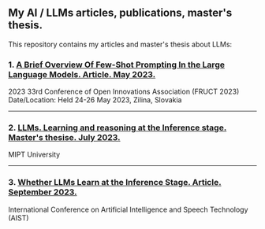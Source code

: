 ## My AI / LLMs articles, publications, master's thesis.

This repository contains my articles and master's thesis about LLMs:

### 1. [A Brief Overview Of Few-Shot Prompting In the Large Language Models. Article. May 2023.](https://github.com/VladGKulikov/LLMs-Large-Language-Models/tree/main/My-2023-article-A%20Brief%20Overview%20of%20Few-Shot%20Prompting%20in%20the%20Large%20Language%20Models)  

2023 33rd Conference of Open Innovations Association (FRUCT 2023)   
Date/Location: Held 24-26 May 2023, Zilina, Slovakia

---


### 2. [LLMs. Learning and reasoning at the Inference stage. Master's thesise. July 2023.](https://github.com/VladGKulikov/My-Masters-Thesis-LLMs-Learning-and-reasoning-at-the-Inference-stage/tree/bf5664955e8a3e029882cf1c5fb99749f3b7dd62)

MIPT University

---

### 3. [Whether LLMs Learn at the Inference Stage. Article. September 2023.](https://github.com/VladGKulikov/My-2023-article-Whether-LLMs-Learn-at-the-Inference-Stage/tree/dd989ad209e74ab68f5ca4020976f7fb717dfce6)

International Conference on Artificial Intelligence and Speech Technology (AIST)
